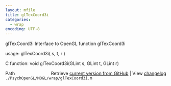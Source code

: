 ```yaml
---
layout: mfile
title: glTexCoord3i
categories:
  - wrap
encoding: UTF-8
---
```


glTexCoord3i  Interface to OpenGL function glTexCoord3i

usage:  glTexCoord3i( s, t, r )

C function:  void glTexCoord3i(GLint s, GLint t, GLint r)


<div class="code_header" style="text-align:right;">
  <span style="float:left;">Path&nbsp;&nbsp;</span> <span class="counter">Retrieve <a href=
  "https://raw.github.com/Psychtoolbox-3/Psychtoolbox-3/beta/./PsychOpenGL/MOGL/wrap/glTexCoord3i.m">current version from GitHub</a> | View <a href=
  "https://github.com/Psychtoolbox-3/Psychtoolbox-3/commits/beta/./PsychOpenGL/MOGL/wrap/glTexCoord3i.m">changelog</a></span>
</div>
<div class="code">
  <code>./PsychOpenGL/MOGL/wrap/glTexCoord3i.m</code>
</div>
